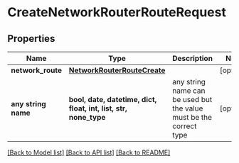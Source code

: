 # CreateNetworkRouterRouteRequest


## Properties
Name | Type | Description | Notes
------------ | ------------- | ------------- | -------------
**network_route** | [**NetworkRouterRouteCreate**](NetworkRouterRouteCreate.md) |  | [optional] 
**any string name** | **bool, date, datetime, dict, float, int, list, str, none_type** | any string name can be used but the value must be the correct type | [optional]

[[Back to Model list]](../README.md#documentation-for-models) [[Back to API list]](../README.md#documentation-for-api-endpoints) [[Back to README]](../README.md)


